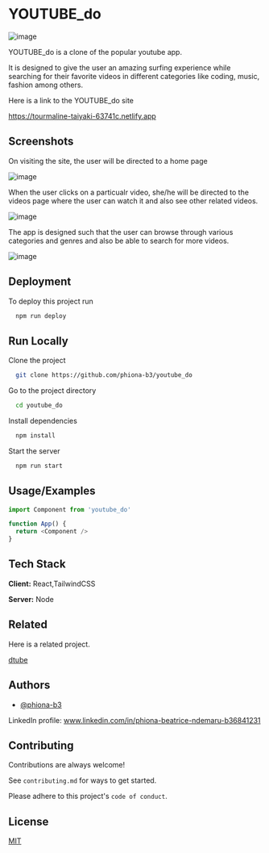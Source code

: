 
# YOUTUBE_do


![image](https://user-images.githubusercontent.com/102053232/213178281-d5940d0f-1f13-4dcd-9a50-473c9806728b.png)




YOUTUBE_do is a clone of the popular youtube app. 

It is designed to give the user an amazing surfing experience while searching for their favorite videos in different categories like coding, music, fashion among others.

Here is a link to the YOUTUBE_do site

https://tourmaline-taiyaki-63741c.netlify.app


## Screenshots

On visiting the site, the user will be directed to a home page


![image](https://user-images.githubusercontent.com/102053232/213178340-d075e0ab-1846-48f3-8442-de5fdc52f0c4.png)




When the user clicks on a particualr video, she/he will be directed to the videos page where the user can watch it and also see other related videos.



![image](https://user-images.githubusercontent.com/102053232/213178538-786117e8-dece-4ab6-8495-8a98923c20ee.png)




The app is designed such that the user can browse through various categories and genres and also be able to search for more videos.


![image](https://user-images.githubusercontent.com/102053232/213178707-74ee3525-3fd1-42ad-8839-7093e03a7515.png)





## Deployment

To deploy this project run

```bash
  npm run deploy
```


## Run Locally

Clone the project

```bash
  git clone https://github.com/phiona-b3/youtube_do
```

Go to the project directory

```bash
  cd youtube_do
```

Install dependencies

```bash
  npm install
```

Start the server

```bash
  npm run start
```


## Usage/Examples

```javascript
import Component from 'youtube_do'

function App() {
  return <Component />
}
```


## Tech Stack

**Client:** React,TailwindCSS

**Server:** Node


## Related

Here is a related project.

[dtube ](https://github.com/dtube)


## Authors

- [@phiona-b3](https://www.github.com/phiona-b3)

LinkedIn profile: www.linkedin.com/in/phiona-beatrice-ndemaru-b36841231


## Contributing

Contributions are always welcome!

See `contributing.md` for ways to get started.

Please adhere to this project's `code of conduct`.


## License

[MIT](https://choosealicense.com/licenses/mit/)

